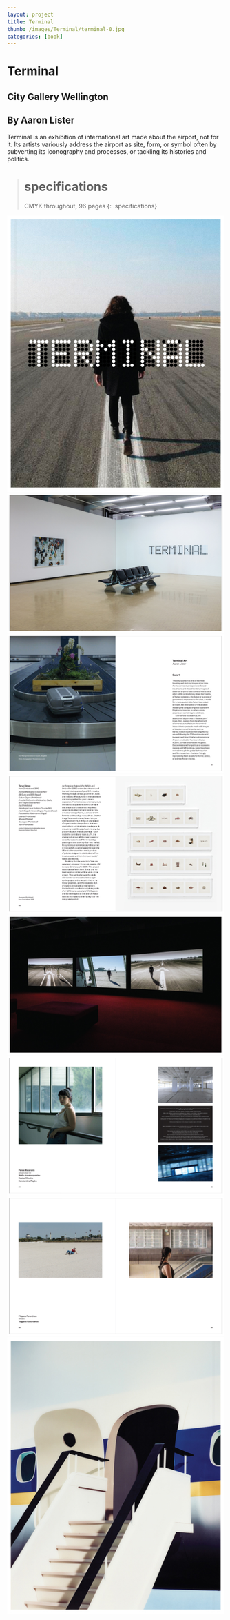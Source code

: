 ```yaml
---
layout: project
title: Terminal
thumb: /images/Terminal/terminal-0.jpg
categories: [book]
---
```


# Terminal

## City Gallery Wellington

## By Aaron Lister

Terminal is an exhibition of international art made about the airport, not for it. Its artists variously address the airport as site, form, or symbol often by subverting its iconography and processes, or tackling its histories and politics.

> # specifications
> CMYK throughout, 96 pages
{: .specifications\}

![](/images/Terminal/terminal-1.jpg)
![](/images/Terminal/terminal-2.jpg)
![](/images/Terminal/terminal-3.jpg)
![](/images/Terminal/terminal-4.jpg)
![](/images/Terminal/terminal-5.jpg)
![](/images/Terminal/terminal-6.jpg)
![](/images/Terminal/terminal-7.jpg)
![](/images/Terminal/terminal-8.jpg)
